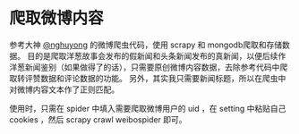 # 爬取微博内容
参考大神 [@nghuyong](https://github.com/nghuyong/WeiboSpider/tree/simple) 的微博爬虫代码，使用 scrapy 和 mongodb爬取和存储数据。
目的是爬取洋葱故事会发布的假新闻和头条新闻发布的真新闻，以便后续作洋葱新闻鉴别（如果做得了的话），只需要原创微博内容数据，去除参考代码中爬取转评赞数据和评论数据的功能。
另外，其实我只需要新闻标题，所以在爬虫中对微博内容文本作了正则匹配。

使用时，只需在 spider 中填入需要爬取微博用户的 uid ，在 setting 中粘贴自己 cookies ，然后 scrapy crawl weibospider 即可。
